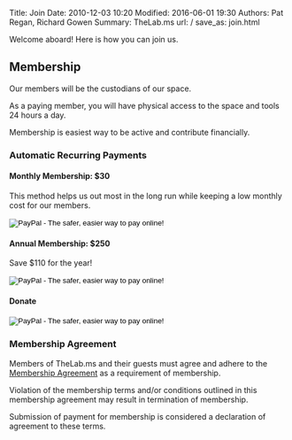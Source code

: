Title: Join
Date: 2010-12-03 10:20
Modified: 2016-06-01 19:30
Authors: Pat Regan, Richard Gowen
Summary: TheLab.ms
url: /
save_as: join.html

Welcome aboard! Here is how you can join us.

## Membership

Our members will be the custodians of our space. 

As a paying member, you will have physical access to the space and tools 24 hours a day. 

Membership is easiest way to be active and contribute financially.

### Automatic Recurring Payments

#### Monthly Membership: $30

This method helps us out most in the long run while keeping a low monthly cost for our members.

<form action="https://www.paypal.com/cgi-bin/webscr" method="post" target="_top"><input name="cmd" type="hidden" value="_s-xclick" /> <input name="hosted_button_id" type="hidden" value="J5LVE8DW3E8VS" /> <input alt="PayPal - The safer, easier way to pay online!" name="submit" src="https://www.paypalobjects.com/en_US/i/btn/btn_buynow_LG.gif" type="image" /> <img src="https://www.paypalobjects.com/en_US/i/scr/pixel.gif" alt="" width="1" height="1" border="0" /></form>


#### Annual Membership: $250

Save $110 for the year!

<form action="https://www.paypal.com/cgi-bin/webscr" method="post" target="_top"><input name="cmd" type="hidden" value="_s-xclick" /> <input name="hosted_button_id" type="hidden" value="X466WSCFD8K64" /> <input alt="PayPal - The safer, easier way to pay online!" name="submit" src="https://www.paypalobjects.com/en_US/i/btn/btn_buynow_LG.gif" type="image" /> <img src="https://www.paypalobjects.com/en_US/i/scr/pixel.gif" alt="" width="1" height="1" border="0" /></form>

#### Donate

<form action="/web/20160505154212/https://www.paypal.com/cgi-bin/webscr" method="post" target="_top"><input type="hidden" name="cmd" value="_s-xclick" /> <input type="hidden" name="hosted_button_id" value="VC42QSRCDCVBU" /> <input type="image" name="submit" src="/web/20160505154212im_/https://www.paypalobjects.com/en_US/i/btn/btn_donateCC_LG.gif" alt="PayPal - The safer, easier way to pay online!" /> <img src="/web/20160505154212im_/https://www.paypalobjects.com/en_US/i/scr/pixel.gif" alt="" width="1" height="1" border="0" /></form>

### Membership Agreement

Members of TheLab.ms and their guests must agree and adhere to the [Membership Agreement](/makers/Membership_Agreement.html) as a requirement of membership. 

Violation of the membership terms and/or conditions outlined in this membership agreement may result in termination of membership.

Submission of payment for membership is considered a declaration of agreement to these terms.

